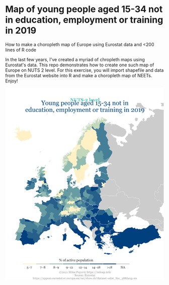 # Map of young people aged 15-34 not in education, employment or training in 2019
How to make a choropleth map of Europe using Eurostat data and <200 lines of R code

In the last few years, I've created a myriad of chropleth maps using Eurostat's data. This repo demonstrates how to create one such map of Europe on NUTS 2 level. For this exercise, you will import shapefile and data from the Eurostat website into R and make a choropleth map of NEETs. Enjoy!


![alt text](https://github.com/milos-agathon/neet_2019/blob/main/neet_2019.png?raw=true)
